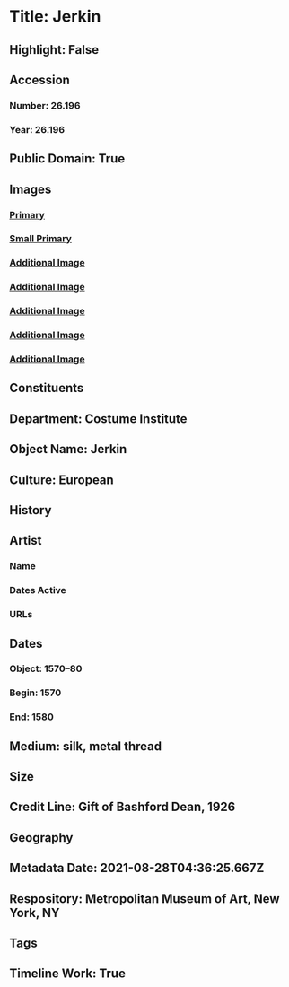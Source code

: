 # Title: Jerkin
## Highlight: False
## Accession
### Number: 26.196
### Year: 26.196
## Public Domain: True
## Images
### [Primary](https://images.metmuseum.org/CRDImages/ci/original/26.196.jpg)
### [Small Primary](https://images.metmuseum.org/CRDImages/ci/web-large/26.196.jpg)
### [Additional Image](https://images.metmuseum.org/CRDImages/ci/original/26.196_F.jpg)
### [Additional Image](https://images.metmuseum.org/CRDImages/ci/original/26.196_B.jpg)
### [Additional Image](https://images.metmuseum.org/CRDImages/ci/original/26.196_d1.jpg)
### [Additional Image](https://images.metmuseum.org/CRDImages/ci/original/26.196_d2.jpg)
### [Additional Image](https://images.metmuseum.org/CRDImages/ci/original/26.196_d3.jpg)
## Constituents
## Department: Costume Institute
## Object Name: Jerkin
## Culture: European
## History
## Artist
### Name
### Dates Active
### URLs
## Dates
### Object: 1570–80
### Begin: 1570
### End: 1580
## Medium: silk, metal thread
## Size
## Credit Line: Gift of Bashford Dean, 1926
## Geography
## Metadata Date: 2021-08-28T04:36:25.667Z
## Respository: Metropolitan Museum of Art, New York, NY
## Tags
## Timeline Work: True